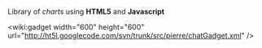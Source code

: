 Library of _charts_ using **HTML5** and **Javascript**

&lt;wiki:gadget width="600" height="600" url="http://ht5l.googlecode.com/svn/trunk/src/pierre/chatGadget.xml" /&gt;